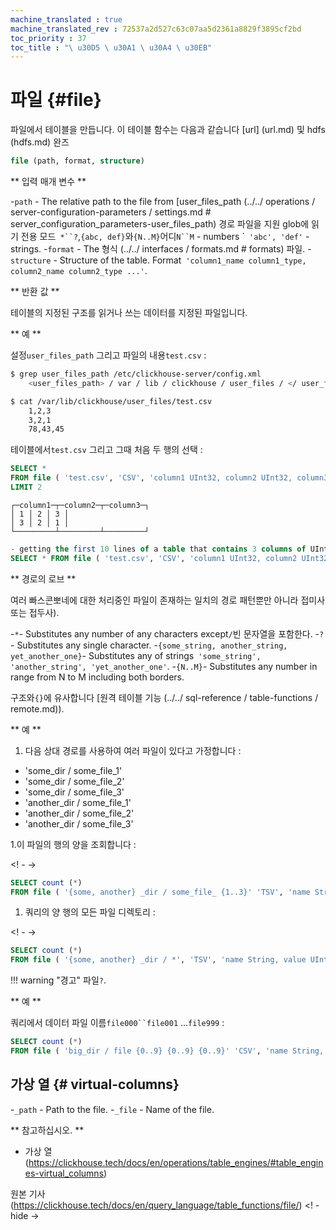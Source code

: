 ```yaml
---
machine_translated : true
machine_translated_rev : 72537a2d527c63c07aa5d2361a8829f3895cf2bd
toc_priority : 37
toc_title : "\ u30D5 \ u30A1 \ u30A4 \ u30EB"
---
```


# 파일 {#file}

파일에서 테이블을 만듭니다. 이 테이블 함수는 다음과 같습니다 [url] (url.md) 및 hdfs (hdfs.md) 완즈

```sql
file (path, format, structure)
```

** 입력 매개 변수 **

-`path` - The relative path to the file from [user_files_path (../../ operations / server-configuration-parameters / settings.md # server_configuration_parameters-user_files_path) 경로 파일을 지원 glob에 읽기 전용 모드` *``?`,`{abc, def}`와`{N..M}`어디`N``M` - numbers \`` 'abc', 'def'` - strings.
-`format` - The 형식 (../../ interfaces / formats.md # formats) 파일.
-`structure` - Structure of the table. Format` 'column1_name column1_type, column2_name column2_type ...'`.

** 반환 값 **

테이블의 지정된 구조를 읽거나 쓰는 데이터를 지정된 파일입니다.

** 예 **

설정`user_files_path` 그리고 파일의 내용`test.csv` :

```bash
$ grep user_files_path /etc/clickhouse-server/config.xml
    <user_files_path> / var / lib / clickhouse / user_files / </ user_files_path>

$ cat /var/lib/clickhouse/user_files/test.csv
    1,2,3
    3,2,1
    78,43,45
```

테이블에서`test.csv` 그리고 그때 처음 두 행의 선택 :

```sql
SELECT *
FROM file ( 'test.csv', 'CSV', 'column1 UInt32, column2 UInt32, column3 UInt32')
LIMIT 2
```

```text
┌─column1─┬─column2─┬─column3─┐
│ 1 │ 2 │ 3 │
│ 3 │ 2 │ 1 │
└─────────┴─────────┴─────────┘
```

```sql
- getting the first 10 lines of a table that contains 3 columns of UInt32 type from a CSV file
SELECT * FROM file ( 'test.csv', 'CSV', 'column1 UInt32, column2 UInt32, column3 UInt32') LIMIT 10
```

** 경로의 로브 **

여러 빠스콘뽀네에 대한 처리중인 파일이 존재하는 일치의 경로 패턴뿐만 아니라 접미사 또는 접두사).

-`*`- Substitutes any number of any characters except`/`빈 문자열을 포함한다.
-`?`- Substitutes any single character.
-`{some_string, another_string, yet_another_one}`- Substitutes any of strings` 'some_string', 'another_string', 'yet_another_one'`.
-`{N..M}`- Substitutes any number in range from N to M including both borders.

구조와`{}`에 유사합니다 [원격 테이블 기능 (../../ sql-reference / table-functions / remote.md)).

** 예 **

1. 다음 상대 경로를 사용하여 여러 파일이 있다고 가정합니다 :

- 'some_dir / some_file_1'
- 'some_dir / some_file_2'
- 'some_dir / some_file_3'
- 'another_dir / some_file_1'
- 'another_dir / some_file_2'
- 'another_dir / some_file_3'

1.이 파일의 행의 양을 조회합니다 :

<! - ->

```sql
SELECT count (*)
FROM file ( '{some, another} _dir / some_file_ {1..3}' 'TSV', 'name String, value UInt32')
```

1. 쿼리의 양 행의 모든 ​​파일 디렉토리 :

<! - ->

```sql
SELECT count (*)
FROM file ( '{some, another} _dir / *', 'TSV', 'name String, value UInt32')
```

!!! warning "경고"
    파일`?`.

** 예 **

쿼리에서 데이터 파일 이름`file000``file001` ...`file999` :

```sql
SELECT count (*)
FROM file ( 'big_dir / file {0..9} {0..9} {0..9}' 'CSV', 'name String, value UInt32')
```

## 가상 열 {# virtual-columns}

-`_path` - Path to the file.
-`_file` - Name of the file.

** 참고하십시오. **

- 가상 열 (https://clickhouse.tech/docs/en/operations/table_engines/#table_engines-virtual_columns)

원본 기사 (https://clickhouse.tech/docs/en/query_language/table_functions/file/) <! - hide ->
